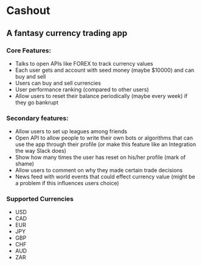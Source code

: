 # Cashout
## A fantasy currency trading app

### Core Features:
- Talks to open APIs like FOREX to track currency values
- Each user gets and account with seed money (maybe $10000) and can buy and sell
- Users can buy and sell currencies
- User performance ranking (compared to other users)
- Allow users to reset their balance periodically (maybe every week) if they go bankrupt  

### Secondary features:
- Allow users to set up leagues among friends
- Open API to allow people to write their own bots or algorithms that can use the app through their profile (or make this feature like an Integration the way Slack does)
- Show how many times the user has reset on his/her profile (mark of shame)
- Allow users to comment on why they made certain trade decisions
- News feed with world events that could effect currency value (might be a problem if this influences users choice)

### Supported Currencies
- USD
- CAD
- EUR
- JPY
- GBP
- CHF
- AUD
- ZAR
